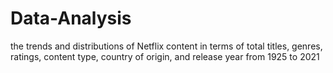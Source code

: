 # Data-Analysis
the trends and distributions of Netflix content in terms of total titles, genres, ratings, content type, country of origin, and release year from 1925 to 2021
